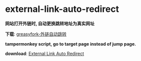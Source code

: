 # external-link-auto-redirect

**网站打开外链时, 自动更换跳转地址为真实网址**

**下载**: [greasyfork-外链自动跳转](https://greasyfork.org/zh-CN/scripts/462796)


**tampermonkey script, go to target page instead of jump page.**

**download**: [External Link Auto Redirect](https://greasyfork.org/en/scripts/462796-external-link-auto-redirect/code)

